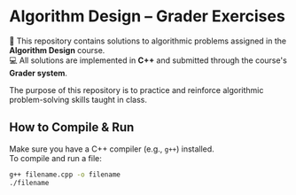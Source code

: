 # Algorithm Design – Grader Exercises

📘 This repository contains solutions to algorithmic problems assigned in the **Algorithm Design** course.  
💻 All solutions are implemented in **C++** and submitted through the course's **Grader system**.


The purpose of this repository is to practice and reinforce algorithmic problem-solving skills taught in class.


## How to Compile & Run

Make sure you have a C++ compiler (e.g., `g++`) installed.  
To compile and run a file:

```bash
g++ filename.cpp -o filename
./filename


